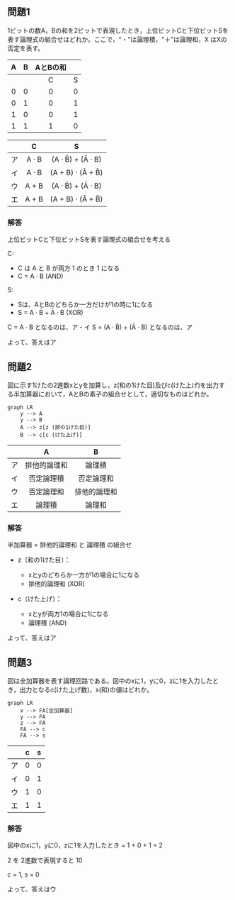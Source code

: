 ## 問題1

1ビットの数A，Bの和を2ビットで表現したとき，上位ビットCと下位ビットSを表す論理式の組合せはどれか。ここで，"・"は論理積，"＋"は論理和，X はXの否定を表す。

| A | B | AとBの和 |   |
|:-:|:-:|:-------:|:-:|
|   |   |    C    | S |
| 0 | 0 |    0    | 0 |
| 0 | 1 |    0    | 1 |
| 1 | 0 |    0    | 1 |
| 1 | 1 |    1    | 0 |

|    |    C    |         S         |
|:--:|:-------:|:-----------------:|
| ア |  A · B  | (A · B̄) + (Ā · B) |
| イ |  A · B  | (A + B) · (Ā + B̄) |
| ウ |  A + B  | (A · B̄) + (Ā · B) |
| エ |  A + B  | (A + B) · (Ā + B̄) |

### 解答

上位ビットCと下位ビットSを表す論理式の組合せを考える

C:
- C は A と B が両方 1 のとき 1 になる
- C = A · B (AND)

S:
- Sは、AとBのどちらか一方だけが1の時に1になる
- S = A · B̄ + Ā · B (XOR)

C = A · B となるのは、ア・イ
S = (A · B̄) + (Ā · B) となるのは、ア

よって、答えはア

## 問題2

図に示す1けたの2進数xとyを加算し，z(和の1けた目)及びc(けた上げ)を出力する半加算器において，AとBの素子の組合せとして，適切なものはどれか。


```mermaid
graph LR
    y --> A
    y --> B
    A --> z[z (排の1けた目)]
    B --> c[c (けた上げ)]
```

| | A | B |
|:-:|:-:|:-:|
| ア | 排他的論理和 | 論理積 |
| イ | 否定論理積 | 否定論理和 |
| ウ | 否定論理和 | 排他的論理和 |
| エ | 論理積 | 論理和 |

### 解答

半加算器 = 排他的論理和 と 論理積 の組合せ

- z（和の1けた目）：
  - xとyのどちらか一方が1の場合に1になる
  - 排他的論理和 (XOR)

- c（けた上げ）：
  - xとyが両方1の場合に1になる
  - 論理積 (AND)

よって、答えはア

## 問題3

図は全加算器を表す論理回路である。図中のxに1，yに0，zに1を入力したとき，出力となるc(けた上げ数)，s(和)の値はどれか。

```mermaid
graph LR
    x --> FA[全加算器]
    y --> FA
    z --> FA
    FA --> c
    FA --> s
```

| | c | s |
|:-:|:-:|:-:|
| ア | 0 | 0 |
| イ | 0 | 1 |
| ウ | 1 | 0 |
| エ | 1 | 1 |

### 解答


図中のxに1，yに0，zに1を入力したとき = 1 + 0 + 1 = 2

2 を 2進数で表現すると 10

c = 1, s = 0

よって、答えはウ
